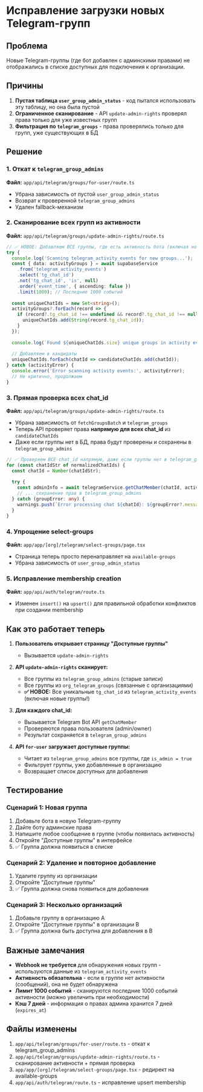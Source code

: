 # Исправление загрузки новых Telegram-групп

## Проблема
Новые Telegram-группы (где бот добавлен с админскими правами) не отображались в списке доступных для подключения к организации.

## Причины
1. **Пустая таблица `user_group_admin_status`** - код пытался использовать эту таблицу, но она была пустой
2. **Ограниченное сканирование** - API `update-admin-rights` проверял права только для уже известных групп
3. **Фильтрация по `telegram_groups`** - права проверялись только для групп, уже существующих в БД

## Решение

### 1. Откат к `telegram_group_admins`
**Файл:** `app/api/telegram/groups/for-user/route.ts`
- Убрана зависимость от пустой `user_group_admin_status`
- Возврат к проверенной `telegram_group_admins`
- Удален fallback-механизм

### 2. Сканирование всех групп из активности
**Файл:** `app/api/telegram/groups/update-admin-rights/route.ts`
```typescript
// ✅ НОВОЕ: Добавляем ВСЕ группы, где есть активность бота (включая новые группы)
try {
  console.log('Scanning telegram_activity_events for new groups...');
  const { data: activityGroups } = await supabaseService
    .from('telegram_activity_events')
    .select('tg_chat_id')
    .not('tg_chat_id', 'is', null)
    .order('event_time', { ascending: false })
    .limit(1000); // Последние 1000 событий
  
  const uniqueChatIds = new Set<string>();
  activityGroups?.forEach(record => {
    if (record?.tg_chat_id !== undefined && record?.tg_chat_id !== null) {
      uniqueChatIds.add(String(record.tg_chat_id));
    }
  });
  
  console.log(`Found ${uniqueChatIds.size} unique groups in activity events`);
  
  // Добавляем в кандидаты
  uniqueChatIds.forEach(chatId => candidateChatIds.add(chatId));
} catch (activityError) {
  console.error('Error scanning activity events:', activityError);
  // Не критично, продолжаем
}
```

### 3. Прямая проверка всех chat_id
**Файл:** `app/api/telegram/groups/update-admin-rights/route.ts`
- Убрана зависимость от `fetchGroupsBatch` и `telegram_groups`
- Теперь API проверяет права **напрямую для всех chat_id** из `candidateChatIds`
- Даже если группы нет в БД, права будут проверены и сохранены в `telegram_group_admins`

```typescript
// ✅ Проверяем ВСЕ chat_id напрямую, даже если группы нет в telegram_groups
for (const chatIdStr of normalizedChatIds) {
  const chatId = Number(chatIdStr);
  
  try {
    const adminInfo = await telegramService.getChatMember(chatId, activeAccount.telegram_user_id);
    // ... сохранение прав в telegram_group_admins
  } catch (groupError: any) {
    warnings.push(`Error processing chat ${chatId}: ${groupError?.message || 'Unknown error'}`);
  }
}
```

### 4. Упрощение select-groups
**Файл:** `app/app/[org]/telegram/select-groups/page.tsx`
- Страница теперь просто перенаправляет на `available-groups`
- Убрана зависимость от `user_group_admin_status`

### 5. Исправление membership creation
**Файл:** `app/api/auth/telegram/route.ts`
- Изменен `insert()` на `upsert()` для правильной обработки конфликтов при создании membership

## Как это работает теперь

1. **Пользователь открывает страницу "Доступные группы"**
   - Вызывается `update-admin-rights`

2. **API `update-admin-rights` сканирует:**
   - Все группы из `telegram_group_admins` (старые записи)
   - Все группы из `org_telegram_groups` (связанные с организациями)
   - **✅ НОВОЕ:** Все уникальные `tg_chat_id` из `telegram_activity_events` (включая новые группы!)

3. **Для каждого chat_id:**
   - Вызывается Telegram Bot API `getChatMember`
   - Проверяются права пользователя (admin/owner)
   - Результат сохраняется в `telegram_group_admins`

4. **API `for-user` загружает доступные группы:**
   - Читает из `telegram_group_admins` все группы, где `is_admin = true`
   - Фильтрует группы, уже добавленные в организацию
   - Возвращает список доступных для добавления

## Тестирование

### Сценарий 1: Новая группа
1. Добавьте бота в новую Telegram-группу
2. Дайте боту админские права
3. Напишите любое сообщение в группе (чтобы появилась активность)
4. Откройте "Доступные группы" в интерфейсе
5. ✅ Группа должна появиться в списке

### Сценарий 2: Удаление и повторное добавление
1. Удалите группу из организации
2. Откройте "Доступные группы"
3. ✅ Группа должна снова появиться для добавления

### Сценарий 3: Несколько организаций
1. Добавьте группу в организацию A
2. Откройте "Доступные группы" в организации B
3. ✅ Группа должна быть доступна для добавления в B

## Важные замечания

- **Webhook не требуется** для обнаружения новых групп - используются данные из `telegram_activity_events`
- **Активность обязательна** - если в группе нет активности (сообщений), она не будет обнаружена
- **Лимит 1000 событий** - сканируются последние 1000 событий активности (можно увеличить при необходимости)
- **Кэш 7 дней** - информация о правах админа хранится 7 дней (`expires_at`)

## Файлы изменены
1. `app/api/telegram/groups/for-user/route.ts` - откат к telegram_group_admins
2. `app/api/telegram/groups/update-admin-rights/route.ts` - сканирование активности + прямая проверка
3. `app/app/[org]/telegram/select-groups/page.tsx` - редирект на available-groups
4. `app/api/auth/telegram/route.ts` - исправление upsert membership
